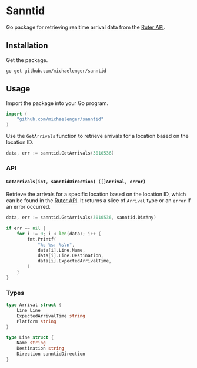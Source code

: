 # Sanntid

Go package for retrieving realtime arrival data from the [Ruter API](http://labs.trafikanten.no/how-to-use-the-api.aspx).

## Installation

Get the package.

```shell
go get github.com/michaelenger/sanntid
```

## Usage

Import the package into your Go program.

```go
import (
	"github.com/michaelenger/sanntid"
)
```

Use the `GetArrivals` function to retrieve arrivals for a location based on the location ID.

```go
data, err := sanntid.GetArrivals(3010536)
```

### API

#### `GetArrivals(int, sanntidDirection) ([]Arrival, error)`

Retrieve the arrivals for a specific location based on the location ID, which can be found in the [Ruter API](http://labs.trafikanten.no/how-to-use-the-api.aspx). It returns a slice of `Arrival` type or an `error` if an error occurred.

```go
data, err := sanntid.GetArrivals(3010536, sanntid.DirAny)

if err == nil {
	for i := 0; i < len(data); i++ {
		fmt.Printf(
			"%s %s: %s\n",
			data[i].Line.Name,
			data[i].Line.Destination,
			data[i].ExpectedArrivalTime,
		)
	}
}
```

### Types

```go
type Arrival struct {
	Line Line
	ExpectedArrivalTime string
	Platform string
}
```

```go
type Line struct {
	Name string
	Destination string
	Direction sanntidDirection
}
```
